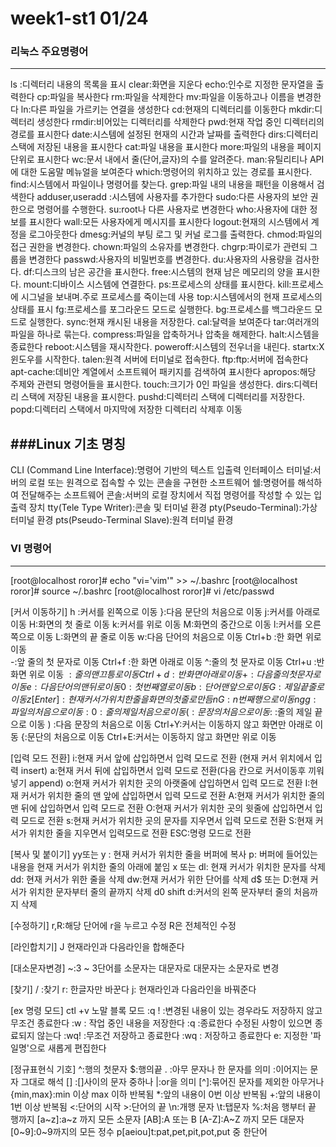 # week1-st1 01/24

### 리눅스 주요명령어
---------------------------------------------------

ls :디렉터리 내용의 목록을 표시
clear:화면을 지운다
echo:인수로 지정한 문자열을 출력한다
cp:파일을 복사한다
rm:파일을 삭제한다
mv:파일을 이동하고나 이름을 변경한다
ln:다른 파일을 가르키는 연결을 생성한다
cd:현재의 디렉터리를 이동한다
mkdir:디렉터리 생성한다
rmdir:비어있는 디렉터리를 삭제한다
pwd:현재 작업 중인 디렉터리의 경로를 표시한다
date:시스템에 설정된 현재의 시간과 날짜를 출력한다
dirs:디렉터리 스택에 저장된 내용을 표시한다
cat:파일 내용을 표시한다
more:파일의 내용을 페이지 단위로 표시한다
wc:문서 내에서 줄(단어,글자)의 수를 알려준다.
man:유틸리티나 API에 대한 도움말 메뉴얼을 보여준다
which:명령어의 위치하고 있는 경로를 표시한다.
find:시스템에서 파일이나 명령어를 찾는다.
grep:파일 내의 내용을 패턴을 이용해서 검색한다
adduser,useradd :시스템에 사용자를 추가한다
sudo:다른 사용자의 보안 권한으로 명령어를 수행한다.
su:root나 다른 사용자로 변경한다
who:사용자에 대한 정보를 표시한다
wall:모든 사용자에게 메시지를 표시한다
logout:현재의 시스템에서 계정을 로그아웃한다
dmesg:커널의 부팅 로그 및 커널 로그를 출력한다.
chmod:파일의 접근 권한을 변경한다.
chown:파일의 소유자를 변경한다.
chgrp:파이로가 관련되 그룹을 변경한다
passwd:사용자의 비밀번호를 변경한다.
du:사용자의 사용량을 검사한다.
df:디스크의 남은 공간을 표시한다.
free:시스템의 현재 남은 메모리의 양을 표시한다.
mount:디바이스 시스템에 연결한다.
ps:프로세스의 상태를 표시한다.
kill:프로세스에 시그널을 보내며.주로 프로세스를 죽이는데 사용
top:시스템에서의 현재 프로세스의 상태를 표시
fg:프로세스를 포그라운드 모드로 실행한다.
bg:프로세스를 백그라운드 모드로 실행한다.
sync:현재 캐시된 내용을 저장한다.
cal:달력을 보여준다
tar:여러개의 파일을 하나로 묶는다.
compress:파일을 압축하거나 압축을 해제한다.
halt:시스템을 종료한다
reboot:시스템을 재시작한다.
poweroff:시스템의 전우너을 내린다.
startx:X 윈도우를 시작한다.
talen:원격 서버에 터미널로 접속한다.
ftp:ftp:서버에 접속한다
apt-cache:데비안 계열에서 소프트웨어 패키지를 검색하여 표시한다
apropos:해당 주제와 관련되 명령어들을 표시한다.
touch:크기가 0인 파일을 생성한다.
dirs:디렉터리 스택에 저장된 내용을 표시한다.
pushd:디렉터리 스택에 디렉터리를 저장한다.
popd:디렉터리 스택에서 마지막에 저장한 디렉터리 삭제후 이동 




###Linux 기초 명칭
---------------------------------------------------

CLI (Command Line Interface):명령어 기반의 텍스트 입출력 인터페이스
터미널:서버의 로컬 또는 원격으로 접속할 수 있는 콘솔을 구현한 소프트웨어
쉘:명령어를 해석하여 전달해주는 소프트웨어
콘솔:서버의 로컬 장치에서 직접 명령어를 작성할 수 있는 입출력 장치
tty(Tele Type Writer):콘솔 및 터미널 환경
pty(Pseudo-Terminal):가상 터미널 환경
pts(Pseudo-Terminal Slave):원격 터미널 환경


### VI 명령어 
---------------------------------------------------

[root@localhost roror]# echo "vi='vim'" >> ~/.bashrc
[root@localhost roror]# source ~/.bashrc
[root@localhost roror]# vi /etc/passwd

[커서 이동하기]
h :커서를 왼쪽으로 이동	 }:다음 문단의 처음으로 이동
j:커서를 아래로 이동		H:화면의 첫 줄로 이동
k:커서를 위로 이동		M:화면의 중간으로 이동
l:커서를 오른쪽으로 이동	L:화면의 끝 줄로 이동
w:다음 단어의 처음으로 이동 	Ctrl+b :한 화면 위로 이동  
-:앞 줄의 첫 문자로 이동	Ctrl+f :한 화면 아래로 이동
^:줄의 첫 문자로 이동 		Ctrl+u :반 화면 위로 이동
$:줄의 맨 끄틍로 이동 		Ctrl+d :반 화면 아래로 이동
+:다음 줄의 첫 문자로 이동	e:다음 단어의 맨 뒤로 이동
0:첫번째 열로 이동		b:단어 맨 앞으로 이동
G:제일 끝줄로 이동		z[Enter]:현재 커서가 위치한 줄을 화면의 첫줄로 만듬
nG:n번째 행으로 이동		n%:입력한 n퍼센트에 해당하는 줄로 이동
gg:파일의 처음으로 이동	:0 : 줄의 제일 처음으로 이동
( :문장의 처음으로 이동 	:$ :줄의 제일 끝으로 이동
) :다음 문장의 처음으로 이동 	Ctrl+Y:커서는 이동하지 않고 화면만 아래로 이동
{:문단의 처음으로 이동		Ctrl+E:커서는 이동하지 않고 화면만 위로 이동


[입력 모드 전환]
i:현재 커서 앞에 삽입하면서 입력 모드로 전환 (현재 커서 위치에서 입력 insert)
a:현재 커서 뒤에 삽입하면서 입력 모드로 전환(다음 칸으로 커서이동후 끼워넣기 append)
o:현재 커서가 위치한 곳의 아랫줄에 삽입하면서 입력 모드로 전환
I:현재 커서가 위치한 줄의 맨 앞에 삽입하면서 입력 모드로 전환
A:현재 커서가 위치한 줄의 맨 뒤에 삽입하면서 입력 모드로 전환
O:현재 커서가 위치한 곳의 윗줄에 삽입하면서 입력 모드로 전환
s:현재 커서가 위치한 곳의 문자를 지우면서 입력 모드로 전환
S:현재 커서가 위치한 줄을 지우면서 입력모드로 전환
ESC:명령 모드로 전환


[복사 및 붙이기]
yy또는 y  : 현재 커서가 위치한 줄을 버퍼에 복사
p: 버퍼에 들어있는 내용을 현재 커서가 위치한 줄의 아래에 붙임
x 또는 dl: 현재 커서가 위치한 문자를 삭제
dd: 현재 커서가 위한 줄을 삭제
dw:현재 커서가 위한 단어를 삭제
d$ 또는 D:현재 커서가 위치한 문자부터 줄의 끝까지 삭제
d0 shift d:커서의 왼쪽 문자부터 줄의 처음까지 삭제


[수정하기]
r,R:해당 단어에 r을 누르고 수정 R은 전체적인 수정

[라인합치기]
J 현재라인과 다음라인을 합해준다

[대소문자변경]
~:3 ~ 3단어를 소문자는 대문자로 대문자는 소문자로 변경

[찾기]
/ :찾기
r: 한글자만 바꾼다
j: 현재라인과 다음라인을 바꿔준다

[ex 명령 모드]
ctl +v 노말 블록 모드
:q ! :변경된 내용이 있는 경우라도 저장하지 않고 무조건 종료한다
:w  : 작업 중인 내용을 저장한다
:q   :종료한다 수정된 사항이 있으면 종료되지 않는다
:wq! :무조건 저장하고 종료한다
:wq  : 저장하고 종료한다
e: 지정한 '파일명'으로 새롭게 편집한다

[정규표현식 기호]
^:행의 첫문자   			$:행의끝
. :아무 문자나 한 문자를 의미		\:이어지는 문자 그대로 해석
[] :[]사이의 문자 중하나	  	\|:or을 의미
[^]:묶어진 문자를 제외한 아무거나		\{min,max\}:min 이상 max 이하 반복됨
*:앞의 내용이 0번 이상 반복됨 		\+:앞의 내용이 1번 이상 반복됨
\<:단어의 시작			\>:단어의 끝
\n:개행 문자			\t:탭문자
%:처음 행부터 끝 행까지		[a~z]:a~z 까지 모든 소문자
[AB]:A 또는 B			[A-Z]:A~Z 까지 모든 대문자
[0~9]:0~9까지의 모든 정수		p[aeiou]t:pat,pet,pit,pot,put 중 한단어
 
